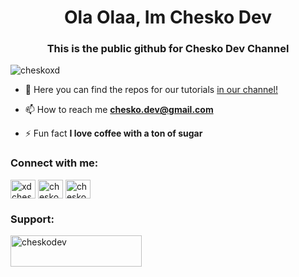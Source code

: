 <h1 align="center">Ola Olaa, Im Chesko Dev</h1>
<h3 align="center">This is the public github for Chesko Dev Channel</h3>

<p align="left"> <img src="https://komarev.com/ghpvc/?username=cheskoxd&label=Visits&color=1b27d0&style=flat" alt="cheskoxd" /> </p>

- 🔭 Here you can find the repos for our tutorials [in our channel!](https://www.youtube.com/@cheskodev)

- 📫 How to reach me **chesko.dev@gmail.com**

- ⚡ Fun fact **I love coffee with a ton of sugar**

<h3 align="left">Connect with me:</h3>
<p align="left">
<a href="https://twitter.com/xdchesko" target="blank"><img align="center" src="https://raw.githubusercontent.com/rahuldkjain/github-profile-readme-generator/master/src/images/icons/Social/twitter.svg" alt="xdchesko" height="30" width="40" /></a>
<a href="https://instagram.com/cheskoxd" target="blank"><img align="center" src="https://raw.githubusercontent.com/rahuldkjain/github-profile-readme-generator/master/src/images/icons/Social/instagram.svg" alt="cheskoxd" height="30" width="40" /></a>
<a href="https://www.youtube.com/c/cheskodev" target="blank"><img align="center" src="https://raw.githubusercontent.com/rahuldkjain/github-profile-readme-generator/master/src/images/icons/Social/youtube.svg" alt="cheskodev" height="30" width="40" /></a>
</p>

<h3 align="left">Support:</h3>
<p><a href="https://www.buymeacoffee.com/cheskodev"> <img align="left" src="https://cdn.buymeacoffee.com/buttons/v2/default-yellow.png" height="50" width="210" alt="cheskodev" /></a></p><br><br>
